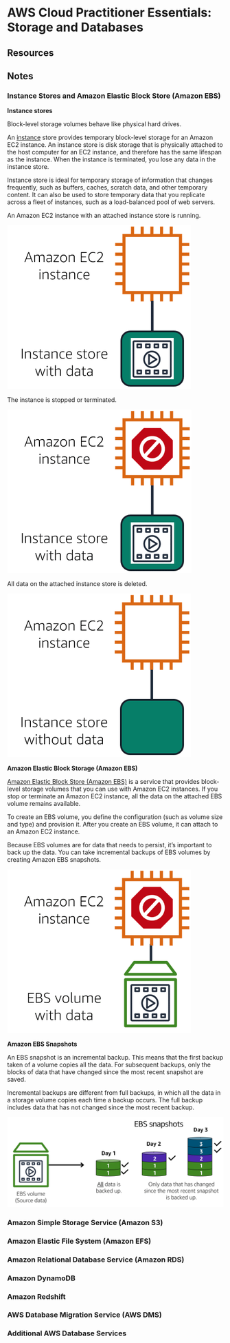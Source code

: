 # AWS Cloud Practitioner Essentials: Storage and Databases

## Resources

## Notes

### Instance Stores and Amazon Elastic Block Store (Amazon EBS)

**Instance stores**

Block-level storage volumes behave like physical hard drives.

An [instance](https://docs.aws.amazon.com/AWSEC2/latest/UserGuide/InstanceStorage.html) store provides temporary block-level storage for an Amazon EC2 instance. An instance store is disk storage that is physically attached to the host computer for an EC2 instance, and therefore has the same lifespan as the instance. When the instance is terminated, you lose any data in the instance store. 

Instance store is ideal for temporary storage of information that changes frequently, such as buffers, caches, scratch data, and other temporary content. It can also be used to store temporary data that you replicate across a fleet of instances, such as a load-balanced pool of web servers.

An Amazon EC2 instance with an attached instance store is running.

![EC2 Instance](../img/instance.png)

The instance is stopped or terminated.

![Stopped EC2 Instance](../img/ec2_instance.png)

All data on the attached instance store is deleted.

![EC2 Instance without Data](../img/instance_with_out_datastore.png)

**Amazon Elastic Block Storage (Amazon EBS)**

[Amazon Elastic Block Store (Amazon EBS)](https://aws.amazon.com/ebs) is a service that provides block-level storage volumes that you can use with Amazon EC2 instances. If you stop or terminate an Amazon EC2 instance, all the data on the attached EBS volume remains available.

To create an EBS volume, you define the configuration (such as volume size and type) and provision it. After you create an EBS volume, it can attach to an Amazon EC2 instance.

Because EBS volumes are for data that needs to persist, it’s important to back up the data. You can take incremental backups of EBS volumes by creating Amazon EBS snapshots.

![EBS](../img/ebs.png)

**Amazon EBS Snapshots**

An EBS snapshot is an incremental backup. This means that the first backup taken of a volume copies all the data. For subsequent backups, only the blocks of data that have changed since the most recent snapshot are saved. 

Incremental backups are different from full backups, in which all the data in a storage volume copies each time a backup occurs. The full backup includes data that has not changed since the most recent backup.

![EBS Snapshot](../img/snapshots.png)

### Amazon Simple Storage Service (Amazon S3)

### Amazon Elastic File System (Amazon EFS)

### Amazon Relational Database Service (Amazon RDS)

### Amazon DynamoDB

### Amazon Redshift

### AWS Database Migration Service (AWS DMS)

### Additional AWS Database Services
